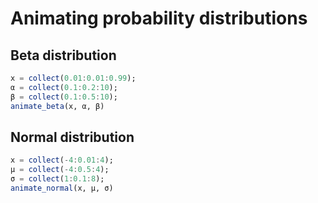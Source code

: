 # Animating probability distributions

## Beta distribution

```julia
x = collect(0.01:0.01:0.99);
α = collect(0.1:0.2:10);
β = collect(0.1:0.5:10);
animate_beta(x, α, β)
```

## Normal distribution

```julia
x = collect(-4:0.01:4);
μ = collect(-4:0.5:4);
σ = collect(1:0.1:8);
animate_normal(x, μ, σ)
```
